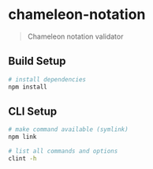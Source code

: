 # chameleon-notation

> Chameleon notation validator

## Build Setup

``` bash
# install dependencies
npm install
```

## CLI Setup
``` bash
# make command available (symlink)
npm link

# list all commands and options
clint -h
```
